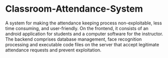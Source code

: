 # Classroom-Attendance-System
A system for making the attendance keeping process non-exploitable, less time consuming, and user-friendly. On the frontend, it consists of an android application for students and a computer software for the instructor. The backend comprises database management, face recognition processing and executable code files on the server that accept legitimate attendance requests and prevent exploitation.
